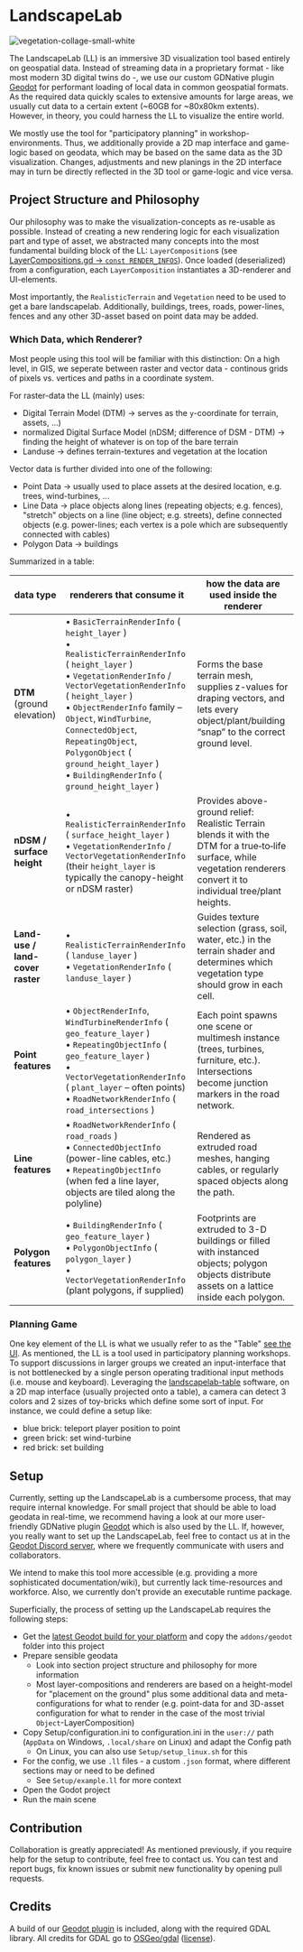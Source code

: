 # LandscapeLab
![vegetation-collage-small-white](https://github.com/user-attachments/assets/81130a50-b326-43bb-814d-829b8999a49d)

The LandscapeLab (LL) is an immersive 3D visualization tool based entirely on geospatial data. Instead of streaming data in a proprietary format - like most modern 3D digital twins do -, we use our custom GDNative plugin [Geodot](https://github.com/boku-ilen/geodot-plugin) for performant loading of local data in common geospatial formats. As the required data quickly scales to extensive amounts for large areas, we usually cut data to a certain extent (~60GB for ~80x80km extents). However, in theory, you could harness the LL to visualize the entire world.

We mostly use the tool for "participatory planning" in workshop-environments. Thus, we additionally provide a 2D map interface and game-logic based on geodata, which may be based on the same data as the 3D visualization. Changes, adjustments and new planings in the 2D interface may in turn be directly reflected in the 3D tool or game-logic and vice versa.

## Project Structure and Philosophy

Our philosophy was to make the visualization-concepts as re-usable as possible. Instead of creating a new rendering logic for each visualization part and type of asset, we abstracted many concepts into the most fundamental building block of the LL: `LayerComposition`s (see [LayerCompositions.gd &rarr; `const RENDER_INFOS`](https://github.com/boku-ilen/landscapelab/blob/master/Layers/LayerComposition.gd)). Once loaded (deserialized) from a  configuration, each `LayerComposition` instantiates a 3D-renderer and UI-elements.

Most importantly, the `RealisticTerrain` and `Vegetation` need to be used to get a bare landscapelab. Additionally, buildings, trees, roads, power-lines, fences and any other 3D-asset based on point data may be added.

### Which Data, which Renderer?

Most people using this tool will be familiar with this distinction: On a high level, in GIS, we seperate between raster and vector data - continous grids of pixels vs. vertices and paths in a coordinate system.

For raster-data the LL (mainly) uses:
- Digital Terrain Model (DTM) &rarr; serves as the `y`-coordinate for terrain, assets, ...)
- normalized Digital Surface Model (nDSM; difference of DSM - DTM) &rarr; finding the height of whatever is on top of the bare terrain
- Landuse &rarr; defines terrain-textures and vegetation at the location

Vector data is further divided into one of the following:
- Point Data &rarr; usually used to place assets at the desired location, e.g. trees, wind-turbines, ... 
- Line Data &rarr; place objects along lines (repeating objects; e.g. fences), "stretch" objects on a line (line object; e.g. streets), define connected objects (e.g. power-lines; each vertex is a pole which are subsequently connected with cables)
- Polygon Data &rarr; buildings

Summarized in a table:

| data type                        | renderers that consume it                                                                                                                                                                                                                                                                                                                                          | how the data are used inside the renderer                                                                                                                                                                   |
| -------------------------------- | ------------------------------------------------------------------------------------------------------------------------------------------------------------------------------------------------------------------------------------------------------------------------------------------------------------------------------------------------------------------------------ | ----------------------------------------------------------------------------------------------------------------------------------------------------------------------------------------------------------- |
| **DTM** (ground elevation)       | • `BasicTerrainRenderInfo` ( `height_layer` )<br>• `RealisticTerrainRenderInfo` ( `height_layer` )<br>• `VegetationRenderInfo` / `VectorVegetationRenderInfo` ( `height_layer` )<br>• `ObjectRenderInfo` family – `Object`, `WindTurbine`, `ConnectedObject`, `RepeatingObject`, `PolygonObject` ( `ground_height_layer` )<br>• `BuildingRenderInfo` ( `ground_height_layer` ) | Forms the base terrain mesh, supplies z-values for draping vectors, and lets every object/plant/building “snap” to the correct ground level.                               |
| **nDSM / surface height**        | • `RealisticTerrainRenderInfo` ( `surface_height_layer` )<br>• `VegetationRenderInfo` / `VectorVegetationRenderInfo` (their `height_layer` is typically the canopy-height or nDSM raster)                                                                                                                                                                                      | Provides above-ground relief: Realistic Terrain blends it with the DTM for a true‐to‐life surface, while vegetation renderers convert it to individual tree/plant heights. |
| **Land-use / land-cover raster** | • `RealisticTerrainRenderInfo` ( `landuse_layer` )<br>• `VegetationRenderInfo` ( `landuse_layer` )                                                                                                                                                                                                                                                                             | Guides texture selection (grass, soil, water, etc.) in the terrain shader and determines which vegetation type should grow in each cell.                                   |
| **Point features**               | • `ObjectRenderInfo`, `WindTurbineRenderInfo` ( `geo_feature_layer` )<br>• `RepeatingObjectInfo` ( `geo_feature_layer` )<br>• `VectorVegetationRenderInfo` ( `plant_layer` – often points)<br>• `RoadNetworkRenderInfo` ( `road_intersections` )                                                                                                                               | Each point spawns one scene or multimesh instance (trees, turbines, furniture, etc.). Intersections become junction markers in the road network.                           |
| **Line features**                | • `RoadNetworkRenderInfo` ( `road_roads` )<br>• `ConnectedObjectInfo` (power-line cables, etc.)<br>• `RepeatingObjectInfo` (when fed a line layer, objects are tiled along the polyline)                                                                                                                                                                                       | Rendered as extruded road meshes, hanging cables, or regularly spaced objects along the path.                                                                              |
| **Polygon features**             | • `BuildingRenderInfo` ( `geo_feature_layer` )<br>• `PolygonObjectInfo` ( `polygon_layer` )<br>• `VectorVegetationRenderInfo` (plant polygons, if supplied)                                                                                                                                                                                                                    | Footprints are extruded to 3-D buildings or filled with instanced objects; polygon objects distribute assets on a lattice inside each polygon.                          |

[1]: https://raw.githubusercontent.com/boku-ilen/landscapelab/master/Layers/LayerComposition.gd "raw.githubusercontent.com"


### Planning Game

One key element of the LL is what we usually refer to as the "Table" [see the UI](UI/LabTable/LabTable.tscn). As mentioned, the LL is a tool used in participatory planning workshops. To support discussions in larger groups we created an input-interface that is not bottlenecked by a single person operating traditional input methods (i.e. mouse and keyboard). Leveraging the [landscapelab-table](https://github.com/boku-ilen/landscapelab-table) software, on a 2D map interface (usually projected onto a table), a camera can detect 3 colors and 2 sizes of toy-bricks which define some sort of input. For instance, we could define a setup like:
- blue brick: teleport player position to point
- green brick: set wind-turbine
- red brick: set building

## Setup

Currently, setting up the LandscapeLab is a cumbersome process, that may require internal knowledge. For small project that should be able to load geodata in real-time, we recommend having a look at our more user-friendly GDNative plugin [Geodot](https://github.com/boku-ilen/geodot-plugin) which is also used by the LL. If, however, you really want to set up the LandscapeLab, feel free to contact us at in the [Geodot Discord server](https://discord.gg/MhB5sG7czF), where we frequently communicate with users and collaborators.

We intend to make this tool more accessible (e.g. providing a more sophisticated documentation/wiki), but currently lack time-resources and workforce. Also, we currently don't provide an executable runtime package. 

Superficially, the process of setting up the LandscapeLab requires the following steps:

* Get the [latest Geodot build for your platform](https://github.com/boku-ilen/geodot-plugin/actions) and copy the `addons/geodot` folder into this project
* Prepare sensible geodata
    * Look into section project structure and philosophy for more information
    * Most layer-compositions and renderers are based on a height-model for "placement on the ground" plus some additional data and meta-configurations for what to render (e.g. point-data for and 3D-asset configuration for what to render in the case of the most trivial `Object`-LayerComposition)
* Copy Setup/configuration.ini to configuration.ini in the `user://` path (`AppData` on Windows, `.local/share` on Linux) and adapt the Config path
    * On Linux, you can also use `Setup/setup_linux.sh` for this
* For the config, we use `.ll` files - a custom `.json` format, where different sections may or need to be defined
    * See `Setup/example.ll` for more context
* Open the Godot project 
* Run the main scene

## Contribution

Collaboration is greatly appreciated! As mentioned previously, if you require help for the setup to contribute, feel free to contact us. You can test and report bugs, fix known issues or submit new functionality by opening pull requests.

## Credits

A build of our [Geodot plugin](https://github.com/boku-ilen/geodot-plugin) is included, along with the required GDAL library. All credits for GDAL go to [OSGeo/gdal](https://github.com/OSGeo/gdal/) ([license](https://raw.githubusercontent.com/OSGeo/gdal/master/gdal/LICENSE.TXT)).

